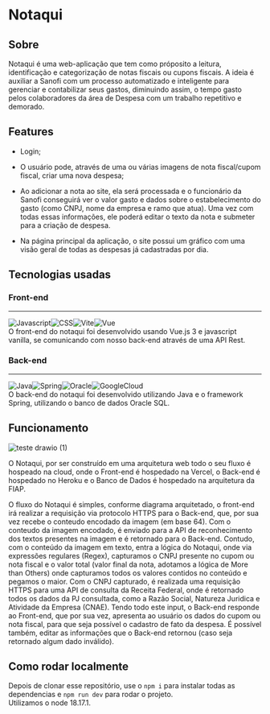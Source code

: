 # Notaqui

## Sobre
Notaqui é uma web-aplicação que tem como próposito a leitura, identificação e categorização de notas fiscais ou cupons fiscais. A ideia é auxiliar a Sanofi com um processo automatizado e inteligente para gerenciar e contabilizar seus gastos, diminuindo assim, o tempo gasto pelos colaboradores da área de Despesa com um trabalho repetitivo e demorado.

## Features
- Login;
- O usuário pode, através de uma ou várias imagens de nota fiscal/cupom fiscal, criar uma nova despesa;
- Ao adicionar a nota ao site, ela será processada e o funcionário da Sanofi conseguirá ver o valor gasto e dados sobre o estabelecimento do gasto (como CNPJ, nome da empresa e ramo que atua). Uma vez com todas essas informações, ele poderá editar o texto da nota e submeter para a criação de despesa.

- Na página principal da aplicação, o site possui um gráfico com uma visão geral de todas as despesas já cadastradas por dia.

## Tecnologias usadas

### Front-end
----
 <div style="display:flex">
    <a><img src="https://img.shields.io/badge/JavaScript-F7DF1E?style=for-the-badge&logo=javascript&logoColor=black" alt="Javascript"/></a>
 <a>
   <img src="https://img.shields.io/badge/CSS-239120?&style=for-the-badge&logo=css3&logoColor=white" alt="CSS"/>
  </a>   
 <a>
   <img src="https://img.shields.io/badge/vite-%23646CFF.svg?style=for-the-badge&logo=vite&logoColor=white" alt="Vite"/>
  </a>
 <a>
   <img src="https://img.shields.io/badge/vuejs-%2335495e.svg?style=for-the-badge&logo=vuedotjs&logoColor=%234FC08D" alt="Vue"/>
  </a>  
</div>
O front-end do notaqui foi desenvolvido usando Vue.js 3 e javascript vanilla, se comunicando com nosso back-end através de uma API Rest.

### Back-end
----
<div style="display:flex">
 <a><img src="https://img.shields.io/badge/java-%23ED8B00.svg?style=for-the-badge&logo=openjdk&logoColor=white" alt="Java" /></a>
 <a><img src="https://img.shields.io/badge/spring-%236DB33F.svg?style=for-the-badge&logo=spring&logoColor=white" alt="Spring"/></a>
 <a><img src="https://img.shields.io/badge/Oracle-F80000?style=for-the-badge&logo=oracle&logoColor=white" alt="Oracle"/></a>
 <a><img src="https://img.shields.io/badge/GoogleCloud-%234285F4.svg?style=for-the-badge&logo=google-cloud&logoColor=white" alt="GoogleCloud"/></a>
</div>
O back-end do notaqui foi desenvolvido utilizando Java e o framework Spring, utilizando o banco de dados Oracle SQL.

## Funcionamento

![teste drawio (1)](https://github.com/nathborges/notaqui-frontend/assets/84536972/f3729aea-3328-4cca-afad-9a0333a57769)

O Notaqui, por ser construído em uma arquitetura web todo o seu fluxo é hospeado na cloud, onde o Front-end é hospedado na Vercel, o Back-end é hospedado no Heroku e o Banco de Dados é hospedado na arquitetura da FIAP.

O fluxo do Notaqui é simples, conforme diagrama arquitetado, o front-end irá realizar a requisição via protocolo HTTPS para o Back-end, que, por sua vez recebe o conteudo encodado da imagem (em base 64). Com o conteudo da imagem encodado, é enviado para a API de reconhecimento dos textos presentes na imagem e é retornado para o Back-end. Contudo, com o conteúdo da imagem em texto, entra a lógica do Notaqui, onde via expressões regulares (Regex), capturamos o CNPJ presente no cupom ou nota fiscal e o valor total (valor final da nota, adotamos a lógica de More than Others) onde capturamos todos os valores contidos no conteúdo e pegamos o maior. Com o CNPJ capturado, é realizada uma requisição HTTPS para uma API de consulta da Receita Federal, onde é retornado todos os dados da PJ consultada, como a Razão Social, Natureza Juridica e Atividade da Empresa (CNAE). Tendo todo este input, o Back-end responde ao Front-end, que por sua vez, apresenta ao usuário os dados do cupom ou nota fiscal, para que seja possível o cadastro de fato da despesa. É possível também, editar as informações que o Back-end retornou (caso seja retornado algum dado inválido).

## Como rodar localmente
Depois de clonar esse repositório, use o `npm i` para instalar todas as dependencias e `npm run dev` para rodar o projeto.
<br>Utilizamos o node 18.17.1.</br>



  

